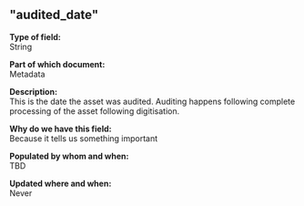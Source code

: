 ## "audited_date"

**Type of field:**  
String  

**Part of which document:**  
Metadata

**Description:**  
This is the date the asset was audited. Auditing happens following complete processing of the asset following digitisation.



**Why do we have this field:**  
Because it tells us something important  

**Populated by whom and when:**  
TBD

**Updated where and when:**  
Never
